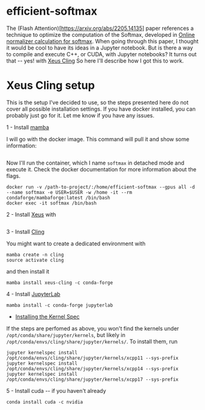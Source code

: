 # efficient-softmax

The (Flash Attention)[https://arxiv.org/abs/2205.14135] paper references a technique to optimize the computation of the Softmax, developed in [Online normalizer calculation for softmax](https://arxiv.org/pdf/1805.02867). When going through this paper, I thought it would be cool to have its ideas in a Jupyter notebook. But is there a way to compile and execute C++, or CUDA, with Jupyter notebooks? It turns out that -- yes! with [Xeus Cling](https://github.com/jupyter-xeus/xeus-cling) So here I'll describe how I got this to work.

# Xeus Cling setup

This is the setup I've decided to use, so the steps presented here do not cover all possible installation settings. If you have docker installed, you can probably just go for it. Let me know if you have any issues.

1 - Install [mamba](https://mamba.readthedocs.io/en/latest/mamba-installation.html#mamba-install)

I will go with the docker image. This command will pull it and show some information:

```docker run -it --rm condaforge/mambaforge:latest mamba info
```

Now I'll run the container, which I name ``softmax`` in detached mode and execute it. Check the docker documentation for more information about the flags.

```
docker run -v /path-to-project/:/home/efficient-softmax --gpus all -d --name softmax -e USER=$USER -w /home -it --rm condaforge/mambaforge:latest /bin/bash
docker exec -it softmax /bin/bash
```

2 - Install [Xeus](https://github.com/jupyter-xeus/xeus) with


```mamba install xeus -c conda-forge
```

3 - Install [Cling]( https://github.com/jupyter-xeus/xeus-cling) 

You might want to create a dedicated environment with

```
mamba create -n cling  
source activate cling
```

and then install it

```
mamba install xeus-cling -c conda-forge
```

4 - Install [JupyterLab]( https://pypi.org/project/jupyterlab/)

```
mamba install -c conda-forge jupyterlab
```

  - [Installing the Kernel Spec](https://xeus-cling.readthedocs.io/en/latest/installation.html#installing-the-kernel-spec:~:text=nmake%0Anmake%20install-,Installing%20the%20Kernel%20Spec,-%C2%B6)

If the steps are perfomed as above, you won't find the kernels under ``/opt/conda/share/jupyter/kernels``, but likely in ``/opt/conda/envs/cling/share/jupyter/kernels/``. To install them, run

```
jupyter kernelspec install /opt/conda/envs/cling/share/jupyter/kernels/xcpp11 --sys-prefix
jupyter kernelspec install /opt/conda/envs/cling/share/jupyter/kernels/xcpp14 --sys-prefix
jupyter kernelspec install /opt/conda/envs/cling/share/jupyter/kernels/xcpp17 --sys-prefix
```

5 - Install cuda -- if you haven't already

```
conda install cuda -c nvidia
```
 

